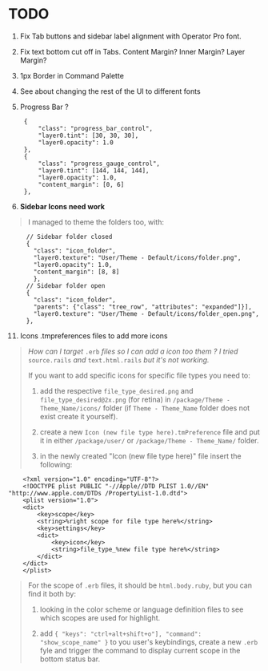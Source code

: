 # TODO

1.  Fix Tab buttons and sidebar label alignment with Operator Pro font.

2. 	Fix text bottom cut off in Tabs.
Content Margin?
Inner Margin?
Layer Margin?

5. 	1px Border in Command Palette

8. 	See about changing the rest of the UI to different fonts

9. 	Progress Bar ? 
		
		 {
		     "class": "progress_bar_control",
		     "layer0.tint": [30, 30, 30],
		     "layer0.opacity": 1.0
		 },
		 {
		     "class": "progress_gauge_control",
		     "layer0.tint": [144, 144, 144],
		     "layer0.opacity": 1.0,
		     "content_margin": [0, 6]
		 },

10. **Sidebar Icons need work**
> I managed to theme the folders too, with:

    	 // Sidebar folder closed
    	 {
    	   "class": "icon_folder",
    	   "layer0.texture": "User/Theme - Default/icons/folder.png",
    	   "layer0.opacity": 1.0,
    	   "content_margin": [8, 8]
    	   },
    	 // Sidebar folder open
    	 {
    	   "class": "icon_folder",
    	   "parents": {"class": "tree_row", "attributes": "expanded"]}],
    	   "layer0.texture": "User/Theme - Default/icons/folder_open.png",
    	 },

11. Icons .tmpreferences files to add more icons
> *How can I target* ```.erb``` *files so I can add a icon too them ? I tried* ```source.rails``` *and* ```text.html.rails``` *but it's not working.*
>
> If you want to add specific icons for specific file types you need to:
>
> 1. add the respective ```file_type_desired.png``` and ```file_type_desired@2x.png``` (for retina) in ```/package/Theme - Theme_Name/icons/``` folder (if ```Theme - Theme_Name``` folder does not exist create it yourself).
>
> 2. create a new ```Icon (new file type here).tmPreference``` file and put it in either ```/package/user/``` or ```/package/Theme - Theme_Name/``` folder.
>
> 3. in the newly created "Icon (new file type here)" file insert the following:

		<?xml version="1.0" encoding="UTF-8"?>
		<!DOCTYPE plist PUBLIC "-//Apple//DTD PLIST 1.0//EN" "http://www.apple.com/DTDs /PropertyList-1.0.dtd">
		<plist version="1.0">
		<dict>
		    <key>scope</key>
		    <string>%right scope for file type here%</string>
		    <key>settings</key>
		    <dict>
		        <key>icon</key>
		        <string>file_type_%new file type here%</string>
		    </dict>
		</dict>
		</plist>
> For the scope of ```.erb``` files, it should be ```html.body.ruby```, but you can find it both by:
>
> 1. looking in the color scheme or language definition files to see which scopes are used for highlight.
>
> 2. add ```{ "keys": "ctrl+alt+shift+o"], "command": "show_scope_name" }``` to you user's keybindings, create a new ```.erb``` fyle and trigger the command to display current scope in the bottom status bar.



